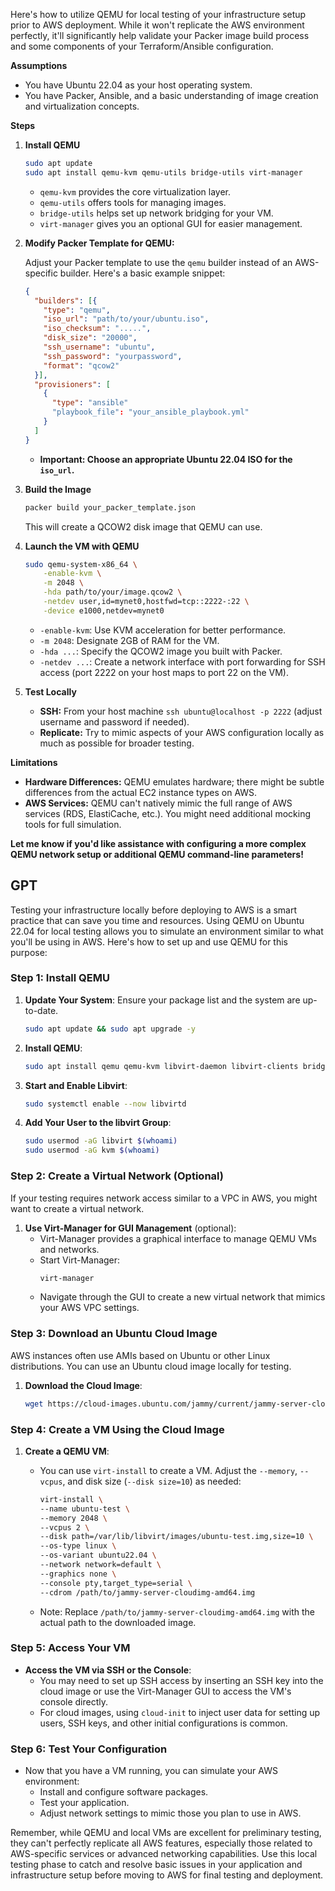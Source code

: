 Here's how to utilize QEMU for local testing of your infrastructure setup prior to AWS deployment.  While it won't replicate the AWS environment perfectly, it'll significantly help validate your Packer image build process and some components of your Terraform/Ansible configuration.

**Assumptions**

* You have Ubuntu 22.04 as your host operating system.
* You have Packer, Ansible, and a basic understanding of image creation and virtualization concepts.

**Steps**

1. **Install QEMU**

   ```bash
   sudo apt update
   sudo apt install qemu-kvm qemu-utils bridge-utils virt-manager
   ```

   * `qemu-kvm` provides the core virtualization layer.
   * `qemu-utils` offers tools for managing images.
   * `bridge-utils` helps set up network bridging for your VM.
   * `virt-manager` gives you an optional GUI for easier management.

2. **Modify Packer Template for QEMU:**

   Adjust your Packer template to use the `qemu` builder instead of an AWS-specific builder. Here's a basic example snippet:

   ```json
   {
     "builders": [{
       "type": "qemu",
       "iso_url": "path/to/your/ubuntu.iso",
       "iso_checksum": ".....", 
       "disk_size": "20000",  
       "ssh_username": "ubuntu", 
       "ssh_password": "yourpassword",  
       "format": "qcow2" 
     }],
     "provisioners": [
       {
         "type": "ansible"
         "playbook_file": "your_ansible_playbook.yml"
       }
     ]
   }
   ```

   * **Important: Choose an appropriate Ubuntu 22.04 ISO for the `iso_url`.**

3. **Build the Image**

   ```bash
   packer build your_packer_template.json
   ```

   This will create a QCOW2 disk image that QEMU can use.

4. **Launch the VM with QEMU**

   ```bash
   sudo qemu-system-x86_64 \
       -enable-kvm \
       -m 2048 \
       -hda path/to/your/image.qcow2 \
       -netdev user,id=mynet0,hostfwd=tcp::2222-:22 \
       -device e1000,netdev=mynet0
   ```

   * `-enable-kvm`: Use KVM acceleration for better performance.
   * `-m 2048`: Designate 2GB of RAM for the VM.
   * `-hda ...`:  Specify the QCOW2 image you built with Packer.
   * `-netdev ...`: Create a network interface with port forwarding for SSH access (port 2222 on your host maps to port 22 on the VM).

5. **Test Locally**

   * **SSH:** From your host machine `ssh ubuntu@localhost -p 2222` (adjust username and password if needed).
   * **Replicate:** Try to mimic aspects of your AWS configuration locally as much as possible for broader testing. 

**Limitations**

* **Hardware Differences:** QEMU emulates hardware; there might be subtle differences from the actual EC2 instance types on AWS.
* **AWS Services:** QEMU can't natively mimic the full range of AWS services (RDS, ElastiCache, etc.). You might need additional mocking tools for full simulation.

**Let me know if you'd like assistance with configuring a more complex QEMU network setup or additional QEMU command-line parameters!** 

## GPT

Testing your infrastructure locally before deploying to AWS is a smart practice that can save you time and resources. Using QEMU on Ubuntu 22.04 for local testing allows you to simulate an environment similar to what you'll be using in AWS. Here's how to set up and use QEMU for this purpose:

### Step 1: Install QEMU

1. **Update Your System**: Ensure your package list and the system are up-to-date.
   ```bash
   sudo apt update && sudo apt upgrade -y
   ```
   
2. **Install QEMU**:
   ```bash
   sudo apt install qemu qemu-kvm libvirt-daemon libvirt-clients bridge-utils virt-manager -y
   ```

3. **Start and Enable Libvirt**:
   ```bash
   sudo systemctl enable --now libvirtd
   ```

4. **Add Your User to the libvirt Group**:
   ```bash
   sudo usermod -aG libvirt $(whoami)
   sudo usermod -aG kvm $(whoami)
   ```

### Step 2: Create a Virtual Network (Optional)

If your testing requires network access similar to a VPC in AWS, you might want to create a virtual network.

1. **Use Virt-Manager for GUI Management** (optional):
   - Virt-Manager provides a graphical interface to manage QEMU VMs and networks.
   - Start Virt-Manager:
     ```bash
     virt-manager
     ```
   - Navigate through the GUI to create a new virtual network that mimics your AWS VPC settings.

### Step 3: Download an Ubuntu Cloud Image

AWS instances often use AMIs based on Ubuntu or other Linux distributions. You can use an Ubuntu cloud image locally for testing.

1. **Download the Cloud Image**:
   ```bash
   wget https://cloud-images.ubuntu.com/jammy/current/jammy-server-cloudimg-amd64.img
   ```

### Step 4: Create a VM Using the Cloud Image

1. **Create a QEMU VM**:
   - You can use `virt-install` to create a VM. Adjust the `--memory`, `--vcpus`, and disk size (`--disk size=10`) as needed:
     ```bash
     virt-install \
     --name ubuntu-test \
     --memory 2048 \
     --vcpus 2 \
     --disk path=/var/lib/libvirt/images/ubuntu-test.img,size=10 \
     --os-type linux \
     --os-variant ubuntu22.04 \
     --network network=default \
     --graphics none \
     --console pty,target_type=serial \
     --cdrom /path/to/jammy-server-cloudimg-amd64.img
     ```
   
   - Note: Replace `/path/to/jammy-server-cloudimg-amd64.img` with the actual path to the downloaded image.

### Step 5: Access Your VM

- **Access the VM via SSH or the Console**:
  - You may need to set up SSH access by inserting an SSH key into the cloud image or use the Virt-Manager GUI to access the VM's console directly.
  - For cloud images, using `cloud-init` to inject user data for setting up users, SSH keys, and other initial configurations is common.

### Step 6: Test Your Configuration

- Now that you have a VM running, you can simulate your AWS environment:
  - Install and configure software packages.
  - Test your application.
  - Adjust network settings to mimic those you plan to use in AWS.
  
Remember, while QEMU and local VMs are excellent for preliminary testing, they can't perfectly replicate all AWS features, especially those related to AWS-specific services or advanced networking capabilities. Use this local testing phase to catch and resolve basic issues in your application and infrastructure setup before moving to AWS for final testing and deployment.
